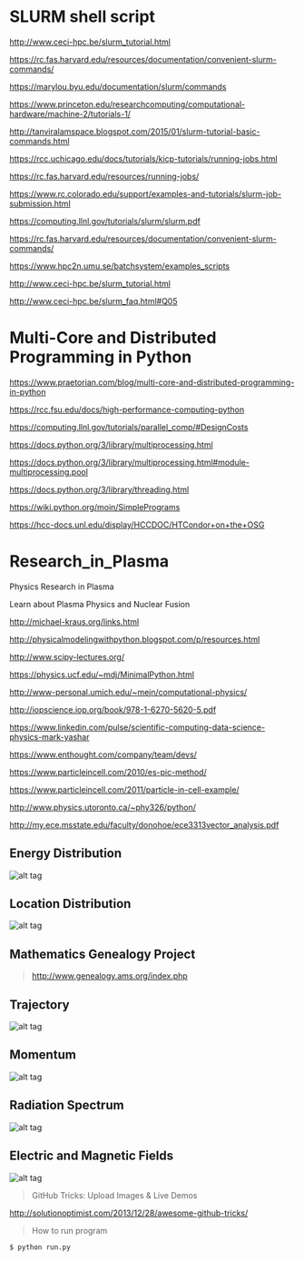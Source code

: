 # SLURM shell script

http://www.ceci-hpc.be/slurm_tutorial.html

https://rc.fas.harvard.edu/resources/documentation/convenient-slurm-commands/

https://marylou.byu.edu/documentation/slurm/commands

https://www.princeton.edu/researchcomputing/computational-hardware/machine-2/tutorials-1/

http://tanviralamspace.blogspot.com/2015/01/slurm-tutorial-basic-commands.html

https://rcc.uchicago.edu/docs/tutorials/kicp-tutorials/running-jobs.html

https://rc.fas.harvard.edu/resources/running-jobs/

https://www.rc.colorado.edu/support/examples-and-tutorials/slurm-job-submission.html

https://computing.llnl.gov/tutorials/slurm/slurm.pdf

https://rc.fas.harvard.edu/resources/documentation/convenient-slurm-commands/

https://www.hpc2n.umu.se/batchsystem/examples_scripts

http://www.ceci-hpc.be/slurm_tutorial.html

http://www.ceci-hpc.be/slurm_faq.html#Q05




# Multi-Core and Distributed Programming in Python

https://www.praetorian.com/blog/multi-core-and-distributed-programming-in-python

https://rcc.fsu.edu/docs/high-performance-computing-python

https://computing.llnl.gov/tutorials/parallel_comp/#DesignCosts

https://docs.python.org/3/library/multiprocessing.html

https://docs.python.org/3/library/multiprocessing.html#module-multiprocessing.pool

https://docs.python.org/3/library/threading.html

https://wiki.python.org/moin/SimplePrograms

https://hcc-docs.unl.edu/display/HCCDOC/HTCondor+on+the+OSG


# Research_in_Plasma
Physics Research in Plasma

Learn about Plasma Physics and Nuclear Fusion

http://michael-kraus.org/links.html

http://physicalmodelingwithpython.blogspot.com/p/resources.html

http://www.scipy-lectures.org/

https://physics.ucf.edu/~mdj/MinimalPython.html

http://www-personal.umich.edu/~mejn/computational-physics/

http://iopscience.iop.org/book/978-1-6270-5620-5.pdf

https://www.linkedin.com/pulse/scientific-computing-data-science-physics-mark-yashar

https://www.enthought.com/company/team/devs/

https://www.particleincell.com/2010/es-pic-method/

https://www.particleincell.com/2011/particle-in-cell-example/

http://www.physics.utoronto.ca/~phy326/python/

http://my.ece.msstate.edu/faculty/donohoe/ece3313vector_analysis.pdf

## Energy Distribution
![alt tag](https://cloud.githubusercontent.com/assets/1994819/23819699/61677e5a-05cf-11e7-9f64-9154a0fd5f8d.png)

## Location Distribution
![alt tag](https://cloud.githubusercontent.com/assets/1994819/23819701/64f775e8-05cf-11e7-815e-c4c80f63b26e.png)


## Mathematics Genealogy Project

> http://www.genealogy.ams.org/index.php


## Trajectory
![alt tag](https://cloud.githubusercontent.com/assets/1994819/13370865/b076c8a2-dcdb-11e5-8207-b0da8becc761.png)

## Momentum
![alt tag](https://cloud.githubusercontent.com/assets/1994819/13370869/c79516c4-dcdb-11e5-8a3b-2f5338929ed5.png)

## Radiation Spectrum
![alt tag](https://cloud.githubusercontent.com/assets/1994819/13370870/c798c968-dcdb-11e5-95da-b730bfb845f3.png)

## Electric and Magnetic Fields
![alt tag](https://cloud.githubusercontent.com/assets/1994819/13370871/ca64c584-dcdb-11e5-8d39-268fd57ec759.png)

>GitHub Tricks: Upload Images & Live Demos

http://solutionoptimist.com/2013/12/28/awesome-github-tricks/

>How to run program

```
$ python run.py
```
